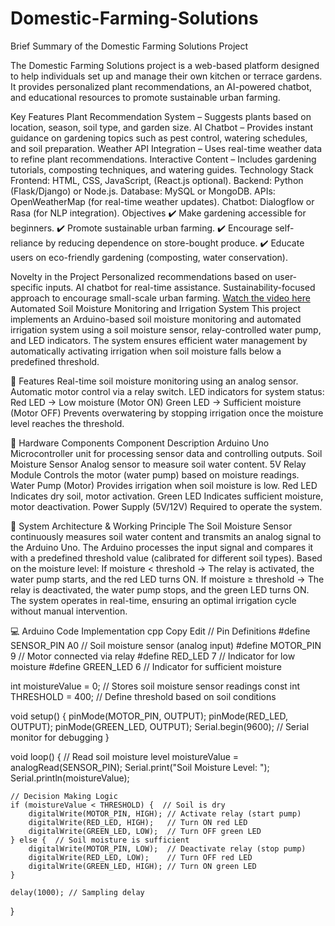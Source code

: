 # Domestic-Farming-Solutions
Brief Summary of the Domestic Farming Solutions Project

The Domestic Farming Solutions project is a web-based platform designed to help individuals set up and manage their own kitchen or terrace gardens. It provides personalized plant recommendations, an AI-powered chatbot, and educational resources to promote sustainable urban farming.

Key Features
Plant Recommendation System – Suggests plants based on location, season, soil type, and garden size.
AI Chatbot – Provides instant guidance on gardening topics such as pest control, watering schedules, and soil preparation.
Weather API Integration – Uses real-time weather data to refine plant recommendations.
Interactive Content – Includes gardening tutorials, composting techniques, and watering guides.
Technology Stack
Frontend: HTML, CSS, JavaScript, (React.js optional).
Backend: Python (Flask/Django) or Node.js.
Database: MySQL or MongoDB.
APIs: OpenWeatherMap (for real-time weather updates).
Chatbot: Dialogflow or Rasa (for NLP integration).
Objectives
✔️ Make gardening accessible for beginners.
✔️ Promote sustainable urban farming.
✔️ Encourage self-reliance by reducing dependence on store-bought produce.
✔️ Educate users on eco-friendly gardening (composting, water conservation).

Novelty in the Project
Personalized recommendations based on user-specific inputs.
AI chatbot for real-time assistance.
Sustainability-focused approach to encourage small-scale urban farming.
[Watch the video here](https://drive.google.com/file/d/1Ih5xNSfupHnHKtOyWE6N0regSlxF5dyV/view?usp=sharing)
Automated Soil Moisture Monitoring and Irrigation System
This project implements an Arduino-based soil moisture monitoring and automated irrigation system using a soil moisture sensor, relay-controlled water pump, and LED indicators. The system ensures efficient water management by automatically activating irrigation when soil moisture falls below a predefined threshold.

📌 Features
Real-time soil moisture monitoring using an analog sensor.
Automatic motor control via a relay switch.
LED indicators for system status:
Red LED → Low moisture (Motor ON)
Green LED → Sufficient moisture (Motor OFF)
Prevents overwatering by stopping irrigation once the moisture level reaches the threshold.

🔧 Hardware Components
Component	Description
Arduino Uno	Microcontroller unit for processing sensor data and controlling outputs.
Soil Moisture Sensor	Analog sensor to measure soil water content.
5V Relay Module	Controls the motor (water pump) based on moisture readings.
Water Pump (Motor)	Provides irrigation when soil moisture is low.
Red LED	Indicates dry soil, motor activation.
Green LED	Indicates sufficient moisture, motor deactivation.
Power Supply (5V/12V)	Required to operate the system.

📜 System Architecture & Working Principle
The Soil Moisture Sensor continuously measures soil water content and transmits an analog signal to the Arduino Uno.
The Arduino processes the input signal and compares it with a predefined threshold value (calibrated for different soil types).
Based on the moisture level:
If moisture < threshold → The relay is activated, the water pump starts, and the red LED turns ON.
If moisture ≥ threshold → The relay is deactivated, the water pump stops, and the green LED turns ON.
The system operates in real-time, ensuring an optimal irrigation cycle without manual intervention.

💻 Arduino Code Implementation
cpp
Copy
Edit
// Pin Definitions
#define SENSOR_PIN A0  // Soil moisture sensor (analog input)
#define MOTOR_PIN  9   // Motor connected via relay
#define RED_LED    7   // Indicator for low moisture
#define GREEN_LED  6   // Indicator for sufficient moisture

int moistureValue = 0;  // Stores soil moisture sensor readings
const int THRESHOLD = 400; // Define threshold based on soil conditions

void setup() {
    pinMode(MOTOR_PIN, OUTPUT);
    pinMode(RED_LED, OUTPUT);
    pinMode(GREEN_LED, OUTPUT);
    Serial.begin(9600); // Serial monitor for debugging
}

void loop() {
    // Read soil moisture level
    moistureValue = analogRead(SENSOR_PIN);
    Serial.print("Soil Moisture Level: ");
    Serial.println(moistureValue);

    // Decision Making Logic
    if (moistureValue < THRESHOLD) {  // Soil is dry
        digitalWrite(MOTOR_PIN, HIGH); // Activate relay (start pump)
        digitalWrite(RED_LED, HIGH);   // Turn ON red LED
        digitalWrite(GREEN_LED, LOW);  // Turn OFF green LED
    } else {  // Soil moisture is sufficient
        digitalWrite(MOTOR_PIN, LOW);  // Deactivate relay (stop pump)
        digitalWrite(RED_LED, LOW);    // Turn OFF red LED
        digitalWrite(GREEN_LED, HIGH); // Turn ON green LED
    }

    delay(1000); // Sampling delay
}



